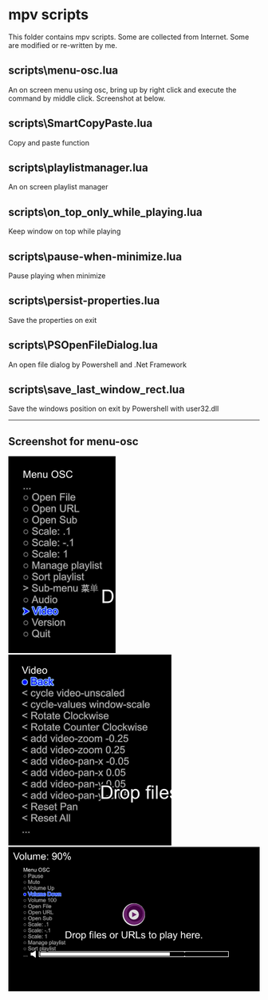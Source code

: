 # mpv scripts

This folder contains mpv scripts.  Some are collected from Internet. Some are modified or re-written by me.

## scripts\menu-osc.lua

An on screen menu using osc, bring up by right click and execute the command by middle click.  Screenshot at below.  

## scripts\SmartCopyPaste.lua

Copy and paste function

## scripts\playlistmanager.lua

An on screen playlist manager

## scripts\on_top_only_while_playing.lua

Keep window on top while playing

## scripts\pause-when-minimize.lua

Pause playing when minimize

## scripts\persist-properties.lua

Save the properties on exit

## scripts\PSOpenFileDialog.lua

An open file dialog by Powershell and .Net Framework

## scripts\save_last_window_rect.lua

Save the windows position on exit by Powershell with user32.dll

---

## Screenshot for menu-osc

![Screenshot 1](Menu_osc_1.png)
![Screenshot 2](Menu_osc_2.png)
![Screenshot 3](Menu_osc_3.png)
